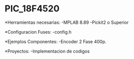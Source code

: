 # PIC_18F4520

*Herramientas necesarias:
              -MPLAB 8.89
              -Pickit2 o Superior

*Configuracion Fuses:
              -config.h

*Ejemplos Componentes:
              -Encoder 2 Fase 400p.

*Proyectos:
              -Implementacion de codigos
